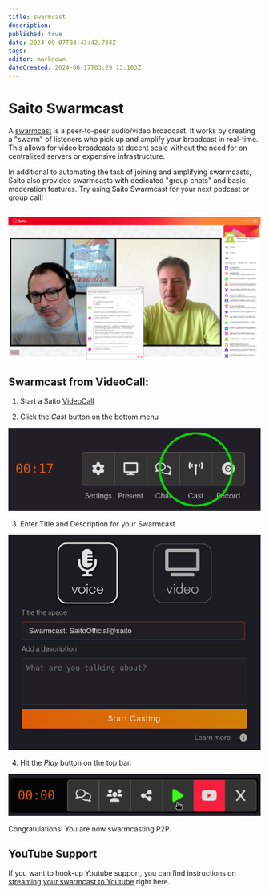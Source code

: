 ```yaml
---
title: swarmcast
description: 
published: true
date: 2024-09-07T03:43:42.734Z
tags: 
editor: markdown
dateCreated: 2024-08-17T03:29:13.103Z
---
```


# Saito Swarmcast

A [swarmcast](https://saito.io/swarmcast) is a peer-to-peer audio/video broadcast. It works by creating a "swarm" of listeners who pick up and amplify your broadcast in real-time. This allows for video broadcasts at decent scale without the need for on centralized servers or expensive infrastructure.

In additional to automating the task of joining and amplifying swarmcasts, Saito also provides swarmcasts with dedicated "group chats" and basic moderation features. Try using Saito Swarmcast for your next podcast or group call!

<br/>
<img src="/swarmcast-chat.png" style="width:600px" />
          
## Swarmcast from VideoCall:

1. Start a Saito [VideoCall](https://saito.io/videocall/)

2. Click the *Cast* button on the bottom menu
<img src="/step1-cast-circle-small.png" style="width:600px" />

3. Enter Title and Description for your Swarmcast
<img src="/step2-namecast-small.png" style="width:600px" />

4. Hit the *Play* button on the top bar.

<img src="/hit-play-swarmcast.png" style="width:600px" />

Congratulations! You are now swarmcasting P2P.

## YouTube Support

If you want to hook-up Youtube support, you can find instructions on [streaming your swarmcast to Youtube](/tech/applications/swarmcast/youtube) right here.


